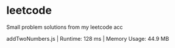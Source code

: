 # leetcode
Small problem solutions from my leetcode acc

addTwoNumbers.js | Runtime: 128 ms | Memory Usage: 44.9 MB
